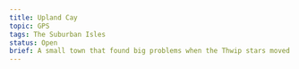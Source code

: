 ```yaml
---
title: Upland Cay
topic: GPS
tags: The Suburban Isles
status: Open
brief: A small town that found big problems when the Thwip stars moved in. 
---
```

